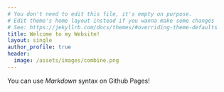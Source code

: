 ```yaml
---
# You don't need to edit this file, it's empty on purpose.
# Edit theme's home layout instead if you wanna make some changes
# See: https://jekyllrb.com/docs/themes/#overriding-theme-defaults
title: Welcome to my Website!
layout: single
author_profile: true
header:
  image: /assets/images/combine.png
---
```

You can use *Markdown* syntax on Github Pages!
